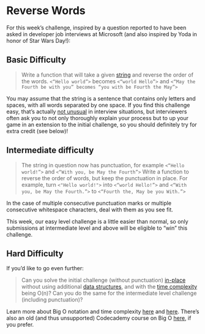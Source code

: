 # Reverse Words

For this week’s challenge, inspired by a question reported to have been asked in developer job interviews at Microsoft (and also inspired by Yoda in honor of Star Wars Day!):

## Basic Difficulty

> Write a function that will take a given [string](https://en.wikipedia.org/wiki/String_(computer_science)) and reverse the order of the words. `<“Hello world”>` becomes `<“world Hello”>` and `<“May the Fourth be with you” becomes “you with be Fourth the May”>`

You may assume that the string is a sentence that contains only letters and spaces, with all words separated by one space.
If you find this challenge easy, that’s actually [not unusual](https://discuss.codecademy.com/t/code-challenges-in-interviews/82161) in interview situations, but interviewers often ask you to not only thoroughly explain your process but to up your game in an extension to the initial challenge, so you should definitely try for extra credit (see below)!

## Intermediate difficulty

> The string in question now has punctuation, for example `<“Hello world!”>` and `<“With you, be May the Fourth”>` Write a function to reverse the order of words, but keep the punctuation in place. For example, turn `<"Hello world!">` into `<“world Hello!”>` and `<“With you, be May the Fourth.”>` to `<“Fourth the, May be you With.”>`

In the case of multiple consecutive punctuation marks or multiple consecutive whitespace characters, deal with them as you see fit.

This week, our easy level challenge is a little easier than normal, so only submissions at intermediate level and above will be eligible to “win” this challenge.

## Hard Difficulty

If you’d like to go even further:

> Can you solve the initial challenge (without punctuation) [in-place](https://en.wikipedia.org/wiki/In-place_algorithm) without using additional [data structures](https://en.wikipedia.org/wiki/Data_structure), and with the [time complexity](https://en.wikipedia.org/wiki/Time_complexity) being O(n)? Can you do the same for the intermediate level challenge (including punctuation)?

Learn more about Big O notation and time complexity [here](https://stackoverflow.com/questions/487258/what-is-a-plain-english-explanation-of-big-o-notation) and [here](https://rob-bell.net/2009/06/a-beginners-guide-to-big-o-notation). There’s also an old (and thus unsupported) Codecademy course on Big O [here](https://www.codecademy.com/catalog), if you prefer.
